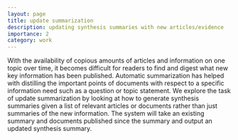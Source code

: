 ```yaml
---
layout: page
title: update summarization
description: updating synthesis summaries with new articles/evidence
importance: 2
category: work
---
```


With the availability of copious amounts of articles and information on one topic over time, it becomes difficult for readers to find and digest what new key information has been published. Automatic summarization has helped with distilling the important points of documents with respect to a specific information need such as a question or topic statement. We explore the task of update summarization by looking at how to generate synthesis summaries given a list of relevant articles or documents rather than just summaries of the new information. The system will take an existing summary and documents published since the summary and output an updated synthesis summary.